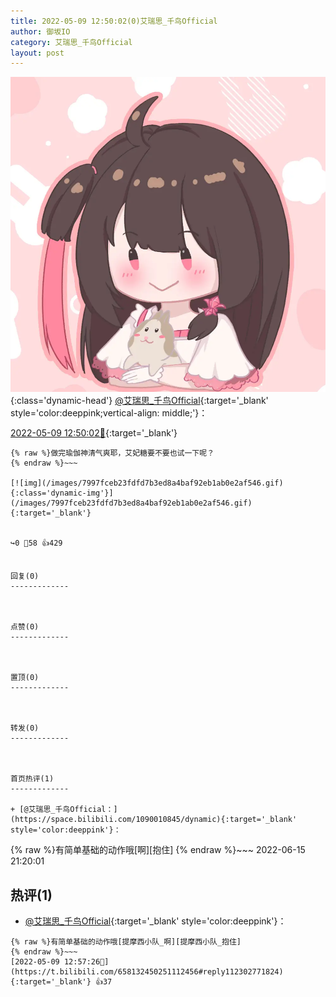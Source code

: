 ```yaml
---
title: 2022-05-09 12:50:02(0)艾瑞思_千鸟Official
author: 御坂IO
category: 艾瑞思_千鸟Official
layout: post
---
```


![img](/images/7e08840c56f251de28bdf766b647bd5fe9a5d50a.jpg){:class='dynamic-head'}
[@艾瑞思_千鸟Official](https://space.bilibili.com/1090010845/dynamic){:target='_blank' style='color:deeppink;vertical-align: middle;'}：

[2022-05-09 12:50:02🔗](https://t.bilibili.com/658132450251112456){:target='_blank'}

~~~
{% raw %}做完瑜伽神清气爽耶，艾妃糖要不要也试一下呢？
{% endraw %}~~~

[![img](/images/7997fceb23fdfd7b3ed8a4baf92eb1ab0e2af546.gif){:class='dynamic-img'}](/images/7997fceb23fdfd7b3ed8a4baf92eb1ab0e2af546.gif){:target='_blank'}


↪️0 💬58 👍429


回复(0)
-------------



点赞(0)
-------------



置顶(0)
-------------



转发(0)
-------------



首页热评(1)
-------------

+ [@艾瑞思_千鸟Official：](https://space.bilibili.com/1090010845/dynamic){:target='_blank' style='color:deeppink'}：
~~~
{% raw %}有简单基础的动作哦[啊][抱住]
{% endraw %}~~~
2022-06-15 21:20:01


热评(1)
-------------

+ [@艾瑞思_千鸟Official](https://space.bilibili.com/1090010845/dynamic){:target='_blank' style='color:deeppink'}：
~~~
{% raw %}有简单基础的动作哦[提摩西小队_啊][提摩西小队_抱住]
{% endraw %}~~~
[2022-05-09 12:57:26🔗](https://t.bilibili.com/658132450251112456#reply112302771824){:target='_blank'} 👍37


